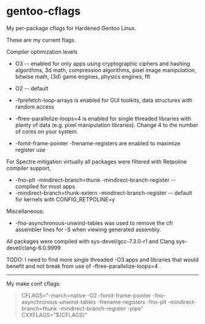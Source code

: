 # gentoo-cflags

My per-package cflags for Hardened Gentoo Linux.

These are my current flags.

Compiler optimization levels
* O3 -- enabled for only apps using cryptographic ciphers and hashing algorithms, 3d math, compression algorithms, pixel image manipulation, bitwise math, (3d) game engines, physics engines, fft
* O2 -- default

* -fprefetch-loop-arrays is enabled for GUI toolkits, data structures with random access
* -ftree-parallelize-loops=4 is enabled for single threaded libraries with plenty of data (e.g. pixel manipulation libraries).  Change 4 to the number of cores on your system.
* -fomit-frame-pointer -frename-registers are enabled to maximize register use

For Spectre mitigation virtually all packages were filtered with Retpoline compiler support,
* -fno-plt -mindirect-branch=thunk -mindirect-branch-register -- compiled for most apps
* -mindirect-branch=thunk-extern -mindirect-branch-register -- default for kernels with CONFIG_RETPOLINE=y

Miscellaneous:
* -fno-asynchronous-unwind-tables was used to remove the cfi assembler lines for -S when viewing generated assembly.

All packages were compiled with sys-devel/gcc-7.3.0-r1 and Clang sys-devel/clang-6.0.9999

TODO:
I need to find more single threaded -O3 apps and libraries that would benefit and not break from use of -ftree-parallelize-loops=4 .

----

My make.conf cflags:

> CFLAGS="-march=native -O2 -fomit-frame-pointer -fno-asynchronous-unwind-tables -frename-registers -fno-plt -mindirect-branch=thunk -mindirect-branch-register -pipe"
> CXXFLAGS="${CFLAGS}"

